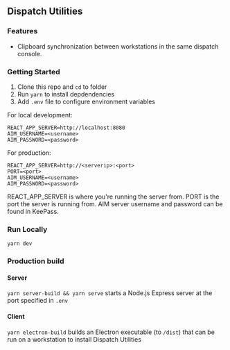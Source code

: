 ## Dispatch Utilities

### Features
* Clipboard synchronization between workstations in the same dispatch console.

### Getting Started
1. Clone this repo and `cd` to folder
3. Run `yarn` to install depdendencies
2. Add `.env` file to configure environment variables

For local development:
```
REACT_APP_SERVER=http://localhost:8080
AIM_USERNAME=<username>
AIM_PASSWORD=<password>
```
For production:
```
REACT_APP_SERVER=http://<serverip>:<port>
PORT=<port>
AIM_USERNAME=<username>
AIM_PASSWORD=<password>
```

REACT_APP_SERVER is where you're running the server from.
PORT is the port the server is running from.
AIM server username and password can be found in KeePass.

### Run Locally
`yarn dev`

### Production build
#### Server
`yarn server-build && yarn serve` starts a Node.js Express server at the port specified in `.env`
#### Client
`yarn electron-build` builds an Electron executable (to `/dist`) that can be run on a workstation to install Dispatch Utilities
